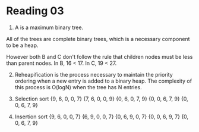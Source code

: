 Reading 03
==========

1. A is a maximum binary tree.

All of the trees are complete binary trees, which is a necessary component to be a heap.

However both B and C don't follow the rule that children nodes must be less than parent nodes. In B, 16 < 17. In C, 19 < 27.

2. Reheapification is the process necessary to maintain the priority ordering when a new entry is added to a binary heap. The complexity of this process is O(logN) when the tree has N entries. 

3. Selection sort
{9, 6, 0, 0, 7}
{7, 6, 0, 0, 9}
{0, 6, 0, 7, 9}
{0, 0, 6, 7, 9}
{0, 0, 6, 7, 9}

4. Insertion sort
{9, 6, 0, 0, 7}
{6, 9, 0, 0, 7}
{0, 6, 9, 0, 7}
{0, 0, 6, 9, 7}
{0, 0, 6, 7, 9} 
